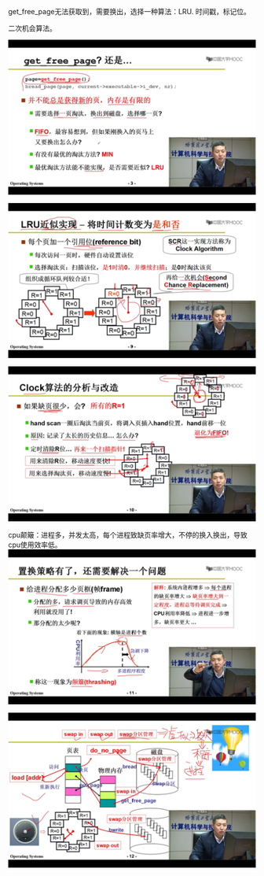 get_free_page无法获取到，需要换出，选择一种算法：LRU. 时间戳，标记位。

二次机会算法。



![img.png](img.png)

![img_1.png](img_1.png)


![img_2.png](img_2.png)

cpu颠簸：进程多，并发太高，每个进程致缺页率增大，不停的换入换出，导致cpu使用效率低。
![img_3.png](img_3.png)


![img_4.png](img_4.png)